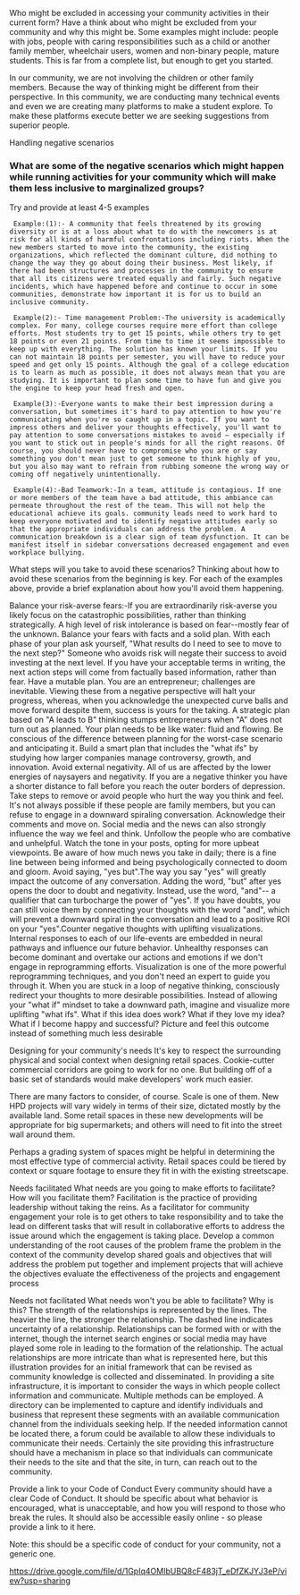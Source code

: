 Who might be excluded in accessing your community activities in their current form?
Have a think about who might be excluded from your community and why this might be. Some examples might include: people with jobs, people with caring responsibilities such as a child or another family member, wheelchair users, women and non-binary people, mature students. This is far from a complete list, but enough to get you started.

In our community, we are not involving the children or other family members. Because the way of thinking might be different from their perspective. In this community, we are conducting many technical events and even we are creating many platforms to make a student explore. To make these platforms execute better we are seeking suggestions from superior people.
 
Handling negative scenarios
### What are some of the negative scenarios which might happen while running activities for your community which will make them less inclusive to marginalized groups?
Try and provide at least 4-5 examples
 
     Example:(1):- A community that feels threatened by its growing diversity or is at a loss about what to do with the newcomers is at risk for all kinds of harmful confrontations including riots. When the new members started to move into the community, the existing organizations, which reflected the dominant culture, did nothing to change the way they go about doing their business. Most likely, if there had been structures and processes in the community to ensure that all its citizens were treated equally and fairly. Such negative incidents, which have happened before and continue to occur in some communities, demonstrate how important it is for us to build an inclusive community.
 
     Example(2):- Time management Problem:-The university is academically complex. For many, college courses require more effort than college efforts. Most students try to get 15 points, while others try to get 18 points or even 21 points. From time to time it seems impossible to keep up with everything. The solution has known your limits. If you can not maintain 18 points per semester, you will have to reduce your speed and get only 15 points. Although the goal of a college education is to learn as much as possible, it does not always mean that you are studying. It is important to plan some time to have fun and give you the engine to keep your head fresh and open.
 
     Example(3):-Everyone wants to make their best impression during a conversation, but sometimes it's hard to pay attention to how you're communicating when you're so caught up in a topic. If you want to impress others and deliver your thoughts effectively, you'll want to pay attention to some conversations mistakes to avoid — especially if you want to stick out in people's minds for all the right reasons. Of course, you should never have to compromise who you are or say something you don't mean just to get someone to think highly of you, but you also may want to refrain from rubbing someone the wrong way or coming off negatively unintentionally.
 
     Example(4):-Bad Teamwork:-In a team, attitude is contagious. If one or more members of the team have a bad attitude, this ambiance can permeate throughout the rest of the team. This will not help the educational achieve its goals. community leads need to work hard to keep everyone motivated and to identify negative attitudes early so that the appropriate individuals can address the problem. A communication breakdown is a clear sign of team dysfunction. It can be manifest itself in sidebar conversations decreased engagement and even workplace bullying.
     
What steps will you take to avoid these scenarios?
Thinking about how to avoid these scenarios from the beginning is key. For each of the examples above, provide a brief explanation about how you'll avoid them happening.
 
 Balance your risk-averse fears:-If you are extraordinarily risk-averse you likely focus on the catastrophic possibilities, rather than thinking strategically. A high level of risk intolerance is based on fear--mostly fear of the unknown. Balance your fears with facts and a solid plan. With each phase of your plan ask yourself, "What results do I need to see to move to the next step?" Someone who avoids risk will negate their success to avoid investing at the next level. If you have your acceptable terms in writing, the next action steps will come from factually based information, rather than fear. Have a mutable plan. You are an entrepreneur; challenges are inevitable. Viewing these from a negative perspective will halt your progress, whereas, when you acknowledge the unexpected curve balls and move forward despite them, success is yours for the taking. A strategic plan based on "A leads to B" thinking stumps entrepreneurs when "A" does not turn out as planned.
Your plan needs to be like water: fluid and flowing. Be conscious of the difference between planning for the worst-case scenario and anticipating it. Build a smart plan that includes the "what ifs" by studying how larger companies manage controversy, growth, and innovation. Avoid external negativity.
All of us are affected by the lower energies of naysayers and negativity. If you are a negative thinker you have a shorter distance to fall before you reach the outer borders of depression. Take steps to remove or avoid people who hurt the way you think and feel. It's not always possible if these people are family members, but you can refuse to engage in a downward spiraling conversation. Acknowledge their comments and move on. Social media and the news can also strongly influence the way we feel and think. Unfollow the people who are combative and unhelpful. Watch the tone in your posts, opting for more upbeat viewpoints. Be aware of how much news you take in daily; there is a fine line between being informed and being psychologically connected to doom and gloom. Avoid saying, "yes but".The way you say "yes" will greatly impact the outcome of any conversation. Adding the word, "but" after yes opens the door to doubt and negativity. Instead, use the word, "and"-- a qualifier that can turbocharge the power of "yes". If you have doubts, you can still voice them by connecting your thoughts with the word "and", which will prevent a downward spiral in the conversation and lead to a positive ROI on your "yes".Counter negative thoughts with uplifting visualizations. Internal responses to each of our life-events are embedded in neural pathways and influence our future behavior. Unhealthy responses can become dominant and overtake our actions and emotions if we don't engage in reprogramming efforts. Visualization is one of the more powerful reprogramming techniques, and you don't need an expert to guide you through it. When you are stuck in a loop of negative thinking, consciously redirect your thoughts to more desirable possibilities. Instead of allowing your "what if" mindset to take a downward path, imagine and visualize more uplifting "what ifs". What if this idea does work? What if they love my idea? What if I become happy and successful? Picture and feel this outcome instead of something much less desirable

Designing for your community's needs
It's key to respect the surrounding physical and social context when designing retail spaces. Cookie-cutter commercial corridors are going to work for no one. But building off of a basic set of standards would make developers' work much easier.

There are many factors to consider, of course. Scale is one of them. New HPD projects will vary widely in terms of their size, dictated mostly by the available land. Some retail spaces in these new developments will be appropriate for big supermarkets; and others will need to fit into the street wall around them. 

Perhaps a grading system of spaces might be helpful in determining the most effective type of commercial activity. Retail spaces could be tiered by context or square footage to ensure they fit in with the existing streetscape.

Needs facilitated
What needs are you going to make efforts to facilitate? How will you facilitate them?
Facilitation is the practice of providing leadership without taking the reins. As a facilitator for community engagement your role is to get others to take responsibility and to take the lead on different tasks that will result in collaborative efforts to address the issue around which the engagement is taking place. Develop a common understanding of the root causes of the problem frame the problem in the context of the community develop shared goals and objectives that will address the problem put together and implement projects that will achieve the objectives evaluate the effectiveness of the projects and engagement process

Needs not facilitated
What needs won't you be able to facilitate? Why is this?
The strength of the relationships is represented by the lines.  The heavier the line, the stronger the relationship.  The dashed line indicates uncertainty of a relationship.  Relationships can be formed with or with the internet, though the internet search engines or social media may have played some role in leading to the formation of the relationship.  The actual relationships are more intricate than what is represented here, but this illustration provides for an initial framework that can be revised as community knowledge is collected and disseminated.
In providing a site infrastructure, it is important to consider the ways in which people collect information and communicate.  Multiple methods can be employed.  A directory can be implemented to capture and identify individuals and business that represent these segments with an available communication channel from the individuals seeking help.  If the needed information cannot be located there, a forum could be available to allow these individuals to communicate their needs.  Certainly the site providing this infrastructure should have a mechanism in place so that individuals can communicate their needs to the site and that the site, in turn, can reach out to the community.

Provide a link to your Code of Conduct
Every community should have a clear Code of Conduct. It should be specific about what behavior is encouraged, what is unacceptable, and how you will respond to those who break the rules. It should also be accessible easily online - so please provide a link to it here.

Note: this should be a specific code of conduct for your community, not a generic one.

https://drive.google.com/file/d/1GpIq4OMIbUBQ8cF483jT_eDfZKJYJ3eP/view?usp=sharing
